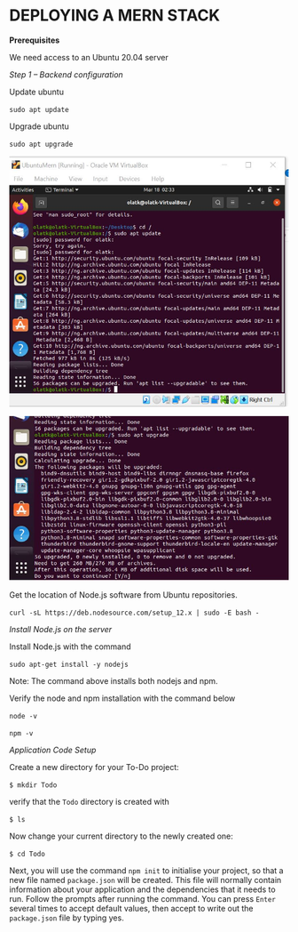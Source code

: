 # DEPLOYING A MERN STACK
**Prerequisites**

We need access to an Ubuntu 20.04 server

*Step 1 – Backend configuration*

Update ubuntu

`sudo apt update`

Upgrade ubuntu

`sudo apt upgrade`

![ubuntu upgrade and update](https://github.com/olateekay/deploying-mern-stack/blob/main/images/mern1.JPG)

![alt text](https://github.com/olateekay/deploying-mern-stack/blob/main/images/mern2.JPG)

Get the location of Node.js software from Ubuntu repositories.

`curl -sL https://deb.nodesource.com/setup_12.x | sudo -E bash -`

*Install Node.js on the server* 

Install Node.js with the command

`sudo apt-get install -y nodejs`

Note: The command above installs both nodejs and npm.

Verify the node and npm installation with the command below

`node -v `

`npm -v`

*Application Code Setup*

Create a new directory for your To-Do project:

`$ mkdir Todo`

verify that the `Todo` directory is created with 

`$ ls`

Now change your current directory to the newly created one:

`$ cd Todo`

Next, you will use the command `npm init` to initialise your project, so that a new file named `package.json` will be created. This file will normally contain information about your application and the dependencies that it needs to run. Follow the prompts after running the command. You can press `Enter` several times to accept default values, then accept to write out the `package.json` file by typing yes.
